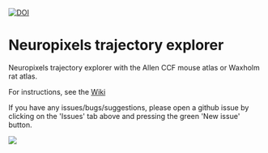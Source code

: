 [![DOI](https://zenodo.org/badge/429406115.svg)](https://zenodo.org/badge/latestdoi/429406115)

# Neuropixels trajectory explorer
Neuropixels trajectory explorer with the Allen CCF mouse atlas or Waxholm rat atlas.

For instructions, see the [Wiki](https://github.com/petersaj/neuropixels_trajectory_explorer/wiki)

If you have any issues/bugs/suggestions, please open a github issue by clicking on the 'Issues' tab above and pressing the green 'New issue' button.

![](https://github.com/petersaj/neuropixels_trajectory_explorer/blob/main/wiki/example_trajectory/1.png)
